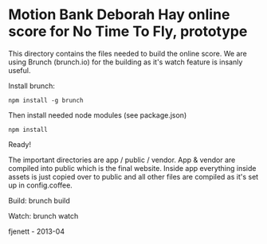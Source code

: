 Motion Bank Deborah Hay online score for No Time To Fly, prototype
==================================================================

This directory contains the files needed to build the online score. We are using Brunch (brunch.io) for the building as it's watch feature is insanly useful.

Install brunch:

    npm install -g brunch

Then install needed node modules (see package.json)

    npm install

Ready!

The important directories are app / public / vendor. App & vendor are compiled into public which is the final website. Inside app everything inside assets is just copied over to public and all other files are compiled as it's set up in config.coffee.

Build:
brunch build

Watch:
brunch watch

fjenett - 2013-04